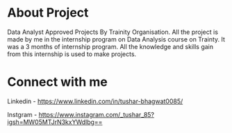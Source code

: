 # About Project
Data Analyst Approved Projects By Trainity Organisation.
All the project is made by me in the internship program on Data Analysis course on Trainty.
It was a 3 months of internship program. All the knowledge and skills gain from this internship is used to make projects.

# Connect with me
Linkedin - https://www.linkedin.com/in/tushar-bhagwat0085/

Instgram - https://www.instagram.com/_tushar_85?igsh=MW05MTJrN3kxYWdlbg==

